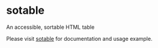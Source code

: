 # sotable
An accessible, sortable HTML table

Please visit [sotable](https://ulf.codes/tools/sotable/) for documentation and usage example.
